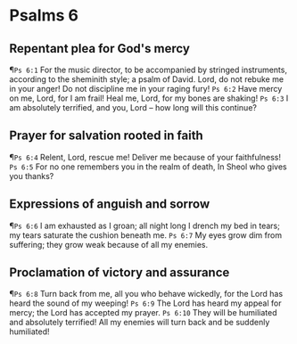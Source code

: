 # Psalms 6

## Repentant plea for God's mercy
¶`Ps 6:1` For the music director, to be accompanied by stringed instruments, according to the sheminith style; a psalm of David. Lord, do not rebuke me in your anger! Do not discipline me in your raging fury!
`Ps 6:2` Have mercy on me, Lord, for I am frail! Heal me, Lord, for my bones are shaking!
`Ps 6:3` I am absolutely terrified, and you, Lord – how long will this continue?

## Prayer for salvation rooted in faith
¶`Ps 6:4` Relent, Lord, rescue me! Deliver me because of your faithfulness!
`Ps 6:5` For no one remembers you in the realm of death, In Sheol who gives you thanks?

## Expressions of anguish and sorrow
¶`Ps 6:6` I am exhausted as I groan; all night long I drench my bed in tears; my tears saturate the cushion beneath me.
`Ps 6:7` My eyes grow dim from suffering; they grow weak because of all my enemies.

## Proclamation of victory and assurance
¶`Ps 6:8` Turn back from me, all you who behave wickedly, for the Lord has heard the sound of my weeping!
`Ps 6:9` The Lord has heard my appeal for mercy; the Lord has accepted my prayer.
`Ps 6:10` They will be humiliated and absolutely terrified! All my enemies will turn back and be suddenly humiliated!
